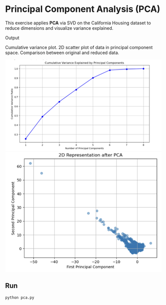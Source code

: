 # Principal Component Analysis (PCA)

This exercise applies **PCA** via SVD on the California Housing dataset to reduce dimensions and visualize variance explained.

Output

Cumulative variance plot.
2D scatter plot of data in principal component space.
Comparison between original and reduced data.

![output plot](https://raw.githubusercontent.com/mehrsamiz/LA-Course/main/docs/pca2.png)
![output plot](https://raw.githubusercontent.com/mehrsamiz/LA-Course/main/docs/pca1.png)

##  Run
```bash
python pca.py

